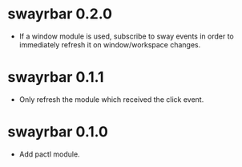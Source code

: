 swayrbar 0.2.0
==============

- If a window module is used, subscribe to sway events in order to immediately
  refresh it on window/workspace changes.

swayrbar 0.1.1
==============

- Only refresh the module which received the click event.

swayrbar 0.1.0
==============

- Add pactl module.
